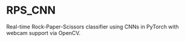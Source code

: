 # RPS_CNN
Real-time Rock-Paper-Scissors classifier using CNNs in PyTorch with webcam support via OpenCV.
